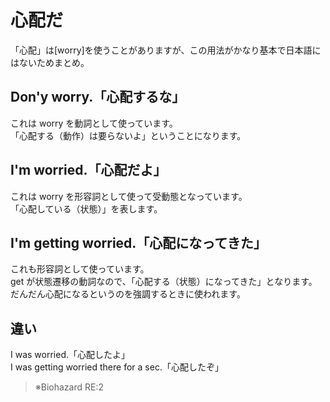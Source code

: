 # 心配だ

「心配」は[worry]を使うことがありますが、この用法がかなり基本で日本語にはないためまとめ。

## Don'y worry.「心配するな」

これは worry を動詞として使っています。  
「心配する（動作）は要らないよ」ということになります。

## I'm worried.「心配だよ」

これは worry を形容詞として使って受動態となっています。  
「心配している（状態）」を表します。

## I'm getting worried.「心配になってきた」

これも形容詞として使っています。  
get が状態遷移の動詞なので、「心配する（状態）になってきた」となります。  
だんだん心配になるというのを強調するときに使われます。

## 違い

I was worried.「心配したよ」  
I was getting worried there for a sec.「心配したぞ」
> ※Biohazard RE:2

